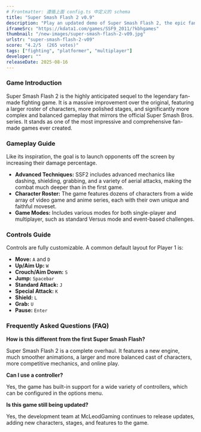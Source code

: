 ```yaml
---
# Frontmatter: 遵循上面 config.ts 中定义的 schema
title: "Super Smash Flash 2 v0.9"
description: "Play an updated demo of Super Smash Flash 2, the epic fan-made fighting game! Featuring a huge roster of characters and deep, technical gameplay, it's the ultimate tribute to the Super Smash Bros. series. Battle it out on iconic stages and master your fighter's moveset."
iframeSrc: "https://kdata1.com/games/SSF9_2011/?kbhgames"
thumbnail: "/new-images/super-smash-flash-2-v09.jpg"
urlstr: "super-smash-flash-2-v09"
score: "4.2/5  (265 votes)"
tags: ["fighting", "platformer", "multiplayer"]
developer: ""
releaseDate: 2025-08-16
---
```


### Game Introduction

Super Smash Flash 2 is the highly anticipated sequel to the legendary fan-made fighting game. It is a massive improvement over the original, featuring a larger roster of characters, more polished stages, and significantly more complex and balanced gameplay that mirrors the official Super Smash Bros. series. It stands as one of the most impressive and comprehensive fan-made games ever created.

### Gameplay Guide

Like its inspiration, the goal is to launch opponents off the screen by increasing their damage percentage.
- **Advanced Techniques:** SSF2 includes advanced mechanics like dashing, shielding, grabbing, and a variety of aerial attacks, making the combat much deeper than in the first game.
- **Character Roster:** The game features dozens of characters from a wide array of video game and anime series, each with their own unique and faithful moveset.
- **Game Modes:** Includes various modes for both single-player and multiplayer, such as standard Versus mode and event-based challenges.

### Controls Guide

Controls are fully customizable. A common default layout for Player 1 is:
- **Move:** `A` and `D`
- **Up/Aim Up:** `W`
- **Crouch/Aim Down:** `S`
- **Jump:** `Spacebar`
- **Standard Attack:** `J`
- **Special Attack:** `K`
- **Shield:** `L`
- **Grab:** `U`
- **Pause:** `Enter`

### Frequently Asked Questions (FAQ)

**How is this different from the first Super Smash Flash?**

Super Smash Flash 2 is a complete overhaul. It features a new engine, much smoother animations, a larger and more balanced cast of characters, more competitive mechanics, and online play.

**Can I use a controller?**

Yes, the game has built-in support for a wide variety of controllers, which can be configured in the options menu.

**Is this game still being updated?**

Yes, the development team at McLeodGaming continues to release updates, adding new characters, stages, and features to the game.

